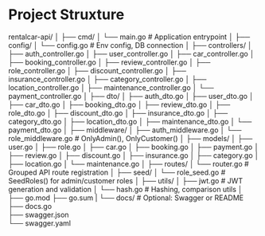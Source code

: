 
# Project Struxture

rentalcar-api/
│
├── cmd/
│   └── main.go                     # Application entrypoint
│
├── config/
│   └── config.go                   # Env config, DB connection
│
├── controllers/
│   ├── auth_controller.go
│   ├── user_controller.go
│   ├── car_controller.go
│   ├── booking_controller.go
│   ├── review_controller.go
│   ├── role_controller.go
│   ├── discount_controller.go
│   ├── insurance_controller.go
│   ├── category_controller.go
│   ├── location_controller.go
│   ├── maintenance_controller.go
│   └── payment_controller.go
│
├── dto/
│   ├── auth_dto.go
│   ├── user_dto.go
│   ├── car_dto.go
│   ├── booking_dto.go
│   ├── review_dto.go
│   ├── role_dto.go
│   ├── discount_dto.go
│   ├── insurance_dto.go
│   ├── category_dto.go
│   ├── location_dto.go
│   ├── maintenance_dto.go
│   └── payment_dto.go
│
├── middleware/
│   ├── auth_middleware.go
│   └── role_middleware.go         # OnlyAdmin(), OnlyCustomer()
│
├── models/
│   ├── user.go
│   ├── role.go
│   ├── car.go
│   ├── booking.go
│   ├── payment.go
│   ├── review.go
│   ├── discount.go
│   ├── insurance.go
│   ├── category.go
│   ├── location.go
│   └── maintenance.go
│
├── routes/
│   └── router.go                  # Grouped API route registration
│
├── seed/
│   └── role_seed.go               # SeedRoles() for admin/customer roles
│
├── utils/
│   ├── jwt.go                     # JWT generation and validation
│   └── hash.go                # Hashing, comparison utils
│
├── go.mod
├── go.sum
|
└── docs/                      # Optional: Swagger or README
    ├── docs.go                
    ├── swagger.json           
    └── swagger.yaml
